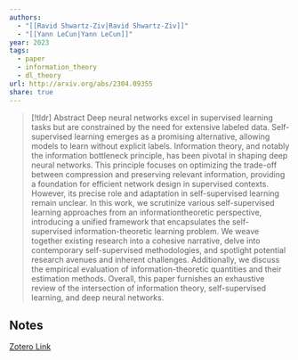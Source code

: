 ```yaml
---
authors:
  - "[[Ravid Shwartz-Ziv|Ravid Shwartz-Ziv]]"
  - "[[Yann LeCun|Yann LeCun]]"
year: 2023
tags:
  - paper
  - information_theory
  - dl_theory
url: http://arxiv.org/abs/2304.09355
share: true
---
```



> [!tldr] Abstract
> Deep neural networks excel in supervised learning tasks but are constrained by the need for extensive labeled data. Self-supervised learning emerges as a promising alternative, allowing models to learn without explicit labels. Information theory, and notably the information bottleneck principle, has been pivotal in shaping deep neural networks. This principle focuses on optimizing the trade-off between compression and preserving relevant information, providing a foundation for efficient network design in supervised contexts. However, its precise role and adaptation in self-supervised learning remain unclear. In this work, we scrutinize various self-supervised learning approaches from an informationtheoretic perspective, introducing a unified framework that encapsulates the self-supervised information-theoretic learning problem. We weave together existing research into a cohesive narrative, delve into contemporary self-supervised methodologies, and spotlight potential research avenues and inherent challenges. Additionally, we discuss the empirical evaluation of information-theoretic quantities and their estimation methods. Overall, this paper furnishes an exhaustive review of the intersection of information theory, self-supervised learning, and deep neural networks.



## Notes

[Zotero Link](zotero://select/library/items/9XIYSR72)


